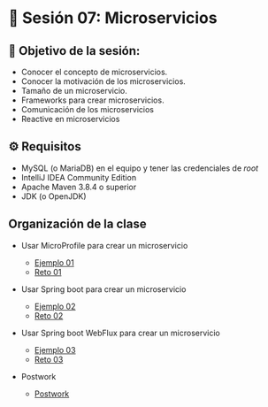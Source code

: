 # :wave:  Sesión 07: Microservicios

## 🎯  Objetivo de la sesión:

 - Conocer el concepto de microservicios.
 - Conocer la motivación de los microservicios.
 - Tamaño de un microservicio.
 - Frameworks para crear microservicios.
 - Comunicación de los microservicios
 - Reactive en microservicios

## ⚙ Requisitos

- MySQL (o MariaDB) en el equipo y tener las credenciales de _root_
- IntelliJ IDEA Community Edition
- Apache Maven 3.8.4 o superior
- JDK (o OpenJDK)

## Organización de la clase 

- Usar MicroProfile para crear un microservicio

	- [Ejemplo 01](./Ejemplo-01/Readme.md)
	- [Reto 01](./Reto-01/Readme.md)

- Usar Spring boot para crear un microservicio

	- [Ejemplo 02](./Ejemplo-02/Readme.md)
	- [Reto 02](./Reto-02/Readme.md)

- Usar Spring boot WebFlux para crear un microservicio

	- [Ejemplo 03](./Ejemplo-03/Readme.md)
	- [Reto 03](./Reto-03/Readme.md)


- Postwork
	- [Postwork](././Postwork/Readme.md)